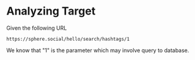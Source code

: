 # Analyzing Target
Given the following URL
```
https://sphere.social/hello/search/hashtags/1
```

We know that "1" is the parameter which may involve query to database.